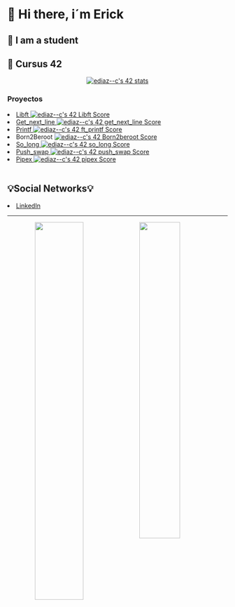 <h1>👋 Hi there, i´m Erick</h1>
<h2>📖 I am a student</h2>
<h2>🚀 Cursus 42</h2>
<p align="center"><a href="https://github.com/JaeSeoKim/badge42"><img src="https://badge42.vercel.app/api/v2/clfb0vfvr000608l3yax664zq/stats?cursusId=21&coalitionId=65" alt="ediaz--c's 42 stats" /></a></p>
<h3>Proyectos</h3>
<li><a href="https://github.com/ediaz-c/libft">Libft </a><a href="https://github.com/JaeSeoKim/badge42"><img src="https://badge42.vercel.app/api/v2/clfb0vfvr000608l3yax664zq/project/3017750" alt="ediaz--c's 42 Libft Score" /></a></li>
<li><a href="https://github.com/ediaz-c/Get_next_line">Get_next_line </a><a href="https://github.com/JaeSeoKim/badge42"><img src="https://badge42.vercel.app/api/v2/clfb0vfvr000608l3yax664zq/project/3047323" alt="ediaz--c's 42 get_next_line Score" /></a></li>
<li><a href="https://github.com/ediaz-c/Ft_printf">Printf </a><a href="https://github.com/JaeSeoKim/badge42"><img src="https://badge42.vercel.app/api/v2/clfb0vfvr000608l3yax664zq/project/3049380" alt="ediaz--c's 42 ft_printf Score" /></a></li>
<li>Born2Beroot <a href="https://github.com/JaeSeoKim/badge42"><img src="https://badge42.vercel.app/api/v2/clfb0vfvr000608l3yax664zq/project/3049154" alt="ediaz--c's 42 Born2beroot Score" /></a></li>
<li><a href="https://github.com/ediaz-c/so_long">So_long </a><a href="https://github.com/JaeSeoKim/badge42"><img src="https://badge42.vercel.app/api/v2/clfb0vfvr000608l3yax664zq/project/3072904" alt="ediaz--c's 42 so_long Score" /></a></li>
<li><a href="https://github.com/ediaz-c/push_swap">Push_swap </a><a href="https://github.com/JaeSeoKim/badge42"><img src="https://badge42.vercel.app/api/v2/clfb0vfvr000608l3yax664zq/project/3079265" alt="ediaz--c's 42 push_swap Score" /></a></li>
<li><a href="https://github.com/ediaz-c/pipex">Pipex </a><a href="https://github.com/JaeSeoKim/badge42"><img src="https://badge42.vercel.app/api/v2/clfb0vfvr000608l3yax664zq/project/3083148" alt="ediaz--c's 42 pipex Score" /></a></li>
<br>
<h2>💡Social Networks💡</h2>
<li><a href="https://www.linkedin.com/in/erick-fernando-d%C3%ADaz-centeno-programador-frontend-junior/">LinkedIn</li>
<center><hr>
<img align="left" width="47%" src="https://github-readme-stats.vercel.app/api?username=ediaz-c&theme=gotham&hide_border=false&include_all_commits=false&count_private=false" />
<img align="left" width="43%" src="https://github-readme-stats.vercel.app/api/top-langs/?username=ediaz-c&theme=gotham&hide_border=false&include_all_commits=false&count_private=false&layout=compact" />
